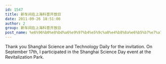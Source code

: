 ```yaml
---
id: 1547
title: 新车间在上海科普开放日
date: 2011-09-26 18:51:00
author: 2
group: 新车间在上海科普开放日
post_name: %e6%96%b0%e8%bd%a6%e9%97%b4%e5%9c%a8%e4%b8%8a%e6%b5%b7%e7%a7%91%e6%99%ae%e5%bc%80%e6%94%be%e6%97%a5
---
```


Thank you Shanghai Science and Technology Daily for the invitation. On September 17th, I participated in the Shanghai Science Day event at the Revitalization Park.